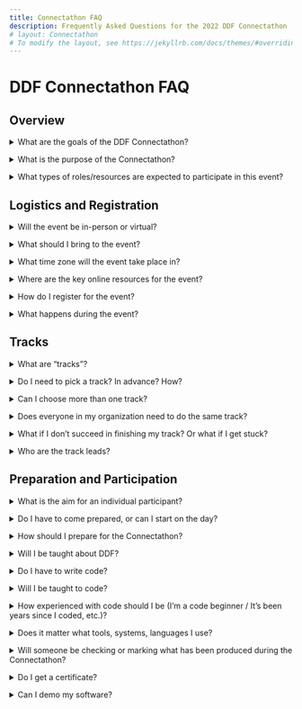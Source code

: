 ```yaml
---
title: Connectathon FAQ
description: Frequently Asked Questions for the 2022 DDF Connectathon
# layout: Connectathon
# To modify the layout, see https://jekyllrb.com/docs/themes/#overriding-theme-defaults
---
```

# DDF Connectathon FAQ

## Overview

<p></p>
<details>
<summary>What are the goals of the DDF Connectathon?</summary>
<p></p>
Some key goals of the DDF Connectathon are:
<p></p>
- <strong>Development Revision Feedback</strong>: As different groups use the SDR and USDM to connect their solutions, we will get a better idea of what future functionality will be needed and how to get there. This feedback will be collected formally at the end of the event and given to our development teams to incorporate into the next revision of the standard  
<p></p>
- <strong>Stress Tested System</strong>: We want to gain a better understanding how the system behaves when multiple users are being engaged, and what enhancements need to be made to scale the solution in response to a growing community.
<p></p>
- <strong>Community Kickstart</strong>: Showing the solution while also demonstrating community engagement will prove an open-source model which can be sustainable and productive to all involved. As the first organized event for DDF, we want this to be a central place for organizations to learn more about the standard and start to think of ways they can contribute and engage with others in the community for mutual benefit.
<p></p>
It is also encouraged that participants of the Connectathon leverage the event as a way to network and connect to others, in the non-technical sense, in order to lay the foundation of the DDF community moving forward.
<p></p>
</details>
<p></p>
<details>
<summary>What is the purpose of the Connectathon?</summary>
<p></p>
The overall aim of the DDF Connectathon is to improve the DDF Minimal Viable Product (MVP) by implementing and testing it out through connections with different software solutions. We will then discover what works and what does not, and identify possible improvements to be made. The different Connectathon tracks focus on different areas. (See also "What are tracks?")
<p></p>
In addition, we want to:  
<p></p>
- <strong>Create Community Engagement</strong>: Build up open-source community within the ecosystem and encourage future participation in long-term development/governance of the DDF solutions. Ideally, this creates positive momentum in the community, allowing organizations to integrate DDF into product roadmaps as result of the event.
<p></p>
- <strong>Be a Catalyst for Innovation</strong>: As a gathering of developers across the clinical studies space, we should have the best opportunity and environment for novel concepts and designs to be built and shared with the community.
<p></p>
</details>
<p></p>
<details>
<summary>What types of roles/resources are expected to participate in this event?</summary>
<p></p>
The focus of this event will be working hands on with your technical solution, and how it connects to the DDF SDR. This will require technical resources, capable of developing, debugging, and configuring your solution. However, there will be other responsibilities during the event such as presenting your solution and answering questions around future development. To deal with these business and process questions it may be beneficial.
<p></p>
</details>
<p></p>

## Logistics and Registration

<p></p>
<details>
<summary>Will the event be in-person or virtual?</summary>
<p></p>
Due to the rapidly changing nature of the world right now, we cannot ensure an in-person event would be possible with enough time to plan it. Therefore, our event will take place entirely virtually through the Be My App platform. We will ensure communication and interactions are facilitated as seamlessly as possible in a virtual environment. If there are issues encountered during the event, we will work to resolve these issues quickly.
<p></p>
</details>
<p></p>
<details>
<summary>What should I bring to the event?</summary>
<p></p>
The event will take place fully virtual. No hardware or software is provided - so come prepared and bring everything you need to develop and present your solution to your track leads and the overall group.
<p></p>
</details>
<p></p>
<details>
<summary>What time zone will the event take place in?</summary>
<p></p>
TransCelerate headquarters and most of their staff are located on the American East Coast, and we will schedule all group calls to take place during Eastern Time working hours, from 9:00am - 5:00pm. 
<p></p>
However, you may work on your project at the time most convenient to you and your team. Track leads will be distributed across the United States and Europe and may be able to meet outside of the event hours, however you must work with your assigned track leads to secure a time with them.
<p></p>
</details>
<p></p>
<details>
<summary>Where are the key online resources for the event?</summary>
<p></p>
The Connectathon makes use of the DDF online areas, that you will want to get familiar with:
<p></p>
<strong><a href="https://transcelerate.github.io/ddf-home/index.html">DDF Website</a></strong>:  The official TransCelerate DDF website offers a good overview on the resources available. 
<p></p>
<strong><a href="https://github.com/transcelerate">TransCelerate on GitHub</a></strong>: This is the place to start researching the more technical aspects and details of DDF.
<p></p>
</details>
<p></p>
<details>
<summary>How do I register for the event?</summary>
<p></p>
Registration will open on August 1st, through the following <a href="https://transcelerate.github.io/ddf-home/CaT_home.html">link</a>.
<p></p>
</details>
<p></p>
<details>
<summary>What happens during the event?</summary>
<p></p>
During the event, the main focus lies on working in your tracks. In addition, there will be also some keynote speakers talking about interesting topics. More information will follow.
<p></p>
</details>
<p></p>

## Tracks

<p></p>
<details>
<summary>What are “tracks”?</summary>
<p></p>
These are the subject oriented work streams that divide up the different activities happening during the sessions. Participating teams will self-organize into event tracks, each with a dedicated track lead who will maintain the track objectives during the event, provide support for participating teams, and act as an evaluator on final project submissions. Connectathon tracks are the “working groups” that take on a specific part of DDF and examine it, write code for it and so on. There is a Track Lead who facilitates the tracks and sets goals for the track, which may be decided on the day or published in advance.
<p></p>
All the work at a Connectathon will happen in one of the tracks. At the end of the Connectathon, the tracks will share with the group stating what they have achieved. There may also be a short presentation back to the whole audience at some stage during the event.
<p></p>
See also "Track Leads".
<p></p>
</details>
<p></p>
<details>
<summary>Do I need to pick a track? In advance? How?</summary>
<p></p>
All Connectathon work takes place on a track, so you should choose one to take part in and contribute to. In theory you could just do your own work, but the idea is to collaborate and that happens on the tracks.
<p></p>
The list of tracks is published on the DDF GitHub page (forthcoming) in the weeks leading up to the Connectathon. There is also likely to be forum discussion on GitHub (link forthcoming). Also see “What are the key online resources” (add link) below.
<p></p>
Find the list of tracks and chose one that you are interested in and can help out with. You don’t need to be an expert in that area, just willing to learn and be useful. The actual track registration is done via the pre-Connectathon survey that is circulated, but you can always get in touch with the Track Lead or just show up. Choosing a track does not commit you to staying with it for the entire event. While it is preferable to focus on one track, there is nothing to stop you from finding another that suits you better.
<p></p>
</details>
<p></p>
<details>
<summary>Can I choose more than one track?</summary>
<p></p>
It is possible to do more than one, but this needs some care. Tracks want to achieve as much as possible in a certain domain area. Usually, there is a lot more work possible than can be done in two days, so it is unlikely that the track will finish all its work, allowing everyone to do something else. Time goes by very quickly and with some inevitable time for re-work etc., it is hard to truly contribute to more than one track.
<p></p>
</details>
<p></p>
<details>
<summary>Does everyone in my organization need to do the same track?</summary>
<p></p>
No, not at all. Divide up your efforts as you wish.
<p></p>
</details>
<p></p>
<details>
<summary>What if I don’t succeed in finishing my track? Or what if I get stuck?</summary>
<p></p>
Most tracks have a group goal and individuals can take on a part of it or just try to do as much as they can. The goals are often purposefully not concrete to leave room for own interpretation.  So, there is no hard success or failure, just useful work in that area. Some tracks may have a more detailed list of objectives (e.g. read a resource, update, write, and perform a search by two different methods). How much you achieve is up to you. There is no way to fail - other than to get less done than you had hoped - and it’s a good learning experience. 
<p></p>
Other participants are there to help, informally. It is not an obligation to do so, but in the spirit of collaboration people most likely are open to helping out. But, it usually is up to you to fix your issue or work through your problems or switch to some other area. Getting a bit stuck is pretty normal! In case you have specific questions, you can reach out to your track lead.
<p></p>
See also "Track Leads".
<p></p>
</details>
<p></p>
<details>
<summary>Who are the track leads?</summary>
<p></p>
The track leads will be announced in due time prior to the event. 
<p></p>
</details>
<p></p>

## Preparation and Participation

<p></p>
<details>
<summary>What is the aim for an individual participant?</summary>
<p></p>
Participants will join tracks and work jointly with others to test out and improve DDF solution connectivity.
<p></p>
Each track will have certain aims it wants to achieve. For individuals, everyone will judge success themselves. It may be proving your software works against another vendor in a semi-formal manner or adding a new enhancement to your working code. It may be testing a DDF resource that is relevant to you to help move it along in published maturity - which may be important for your stakeholders.
<p></p>
</details>
<p></p>
<details>
<summary>Do I have to come prepared, or can I start on the day?</summary>
<p></p>
Either is fine. People can take a look at a new area for them or they bring working software that they have been writing for months or years. It would however be helpful if you have an understanding of DDF and what you would like to work on at the Connectathon. The most important thing is to set your own goals for your code.
<p></p>
</details>
<p></p>
<details>
<summary>How should I prepare for the Connectathon?</summary>
<p></p>
You will get more out of it the more prepared you are. But you will learn things even if you are almost a complete novice. The learning curve is steeper for beginners, so you may learn a lot, or you may get stuck on things that a bit of self-study would help with. Connectathon’s are short (compared to all the time in the weeks before). Though it may not be optimal, it’s still fun and good to be doing it with some other newcomers.
<p></p>
Make sure to find the resources for the Connectathon (see “Key Resources”).
<p></p>
A pre-Connectathon webinar may be hosted with some key orientation facts in the days leading up to the event. This session will be recorded in case you cannot get to see it live.
<p></p>
</details>
<p></p>
<details>
<summary>Will I be taught about DDF?</summary>
<p></p>
Ideally, you should have some prior knowledge of DDF to maximize your Connectathon time. The aim of the Connectathon is to test out and improve the DDF solution, so it is good to have the knowledge to be able to contribute to that. But it is also about learning. Having related domain knowledge (health care informatics) is of course beneficial.
<p></p>
</details>
<p></p>
<details>
<summary>Do I have to write code?</summary>
<p></p>
The Connectathon is all about testing out the DDF specification in actual use. That means coding, running and testing DDF applications. Writing software is key to this and is one of the main activities of the Connectathon. Coding is not mandatory but is usual and is encouraged. Some people bring existing code, and some start from scratch. But, there are also non-coding software integration tasks such as testing and configuration (and to a lesser extent analysis). People also contribute to DDF at Connectathon’s by spending time reviewing, learning and commenting  - this is welcome and appreciated.
<p></p>
</details>
<p></p>
<details>
<summary>Will I be taught to code?</summary>
<p></p>
No, this is not a coding tutorial. There is nothing to stop you doing your own learning, but it is not realistic to start with zero coding experience and be able to contribute a lot to the Connectathon. Other participants will be happy to help, but it’s not a programming lesson.
<p></p>
</details>
<p></p>
<details>
<summary>How experienced with code should I be (I’m a code beginner / It’s been years since I coded, etc.)?</summary>
<p></p>
You will want to make progress with coding at the event and don’t want to spend too much time learning foundation skills such as basic coding. The Connectathon is all about trying things, learning and expanding your ideas. If you want to code, you should ideally not be a total beginner (but maybe you are a fast learner!). It is also OK to not code but to find other ways to contribute to the work.
<p></p>
</details>
<p></p>
<details>
<summary>Does it matter what tools, systems, languages I use?</summary>
<p></p>
You can use whatever tools and software frameworks you wish. DDF can be implemented in many ways.
<p></p>
</details>
<p></p>
<details>
<summary>Will someone be checking or marking what has been produced during the Connectathon?</summary>
<p></p>
Your code will not be reviewed by someone. But the idea of a Connectathon is interoperability. So, it is expected that you will connect the output of your code to that of others and see what works. That is how you can test out your (and their) code. One of your main goals will be to check your code’s operation against other systems.
<p></p>
</details>
<p></p>
<details>
<summary>Do I get a certificate?</summary>
<p></p>
No, there is no formal certification or accreditation. Some tracks have a way to informally record what you achieved (“Solution can successfully import and export additional data manually”). There is no formal verification.
<p></p>
</details>
<p></p>
<details>
<summary>Can I demo my software?</summary>
<p></p>
Please don’t use this forum to do this. The Connectathon is a TransCelerate hosted event and not a product demo. People may be interested in your product, but that is for outside of the Connectathon. Overtly doing product demonstrations are not welcomed. However, your great product will speak for itself, if it takes part in successful connection tracks!
<p></p>
Also, if you want your product to become well known, consider becoming a keynote speaker for the event. You can reach out to us <a href="https://www.transceleratebiopharmainc.com/assets/digital-data-flow-feedback-form/">here.</a> 
<p></p>
</details>
<p></p>


